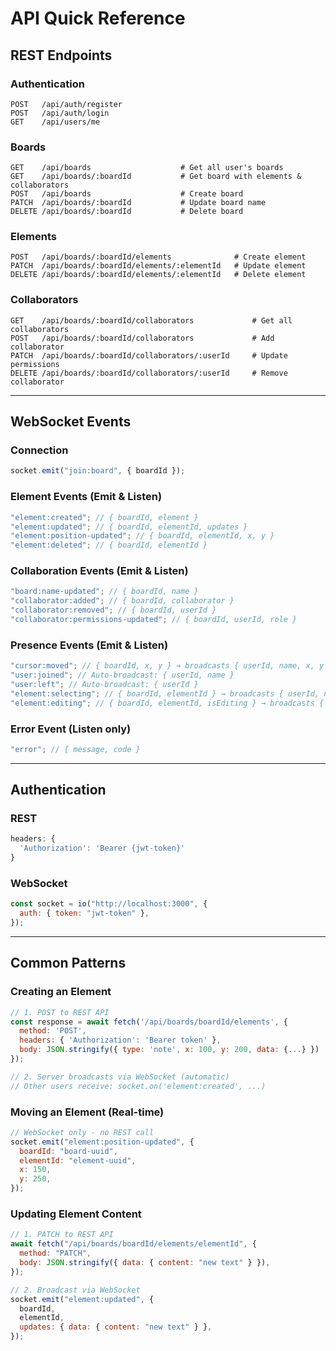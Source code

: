 # API Quick Reference

## REST Endpoints

### Authentication

```
POST   /api/auth/register
POST   /api/auth/login
GET    /api/users/me
```

### Boards

```
GET    /api/boards                    # Get all user's boards
GET    /api/boards/:boardId           # Get board with elements & collaborators
POST   /api/boards                    # Create board
PATCH  /api/boards/:boardId           # Update board name
DELETE /api/boards/:boardId           # Delete board
```

### Elements

```
POST   /api/boards/:boardId/elements              # Create element
PATCH  /api/boards/:boardId/elements/:elementId   # Update element
DELETE /api/boards/:boardId/elements/:elementId   # Delete element
```

### Collaborators

```
GET    /api/boards/:boardId/collaborators             # Get all collaborators
POST   /api/boards/:boardId/collaborators             # Add collaborator
PATCH  /api/boards/:boardId/collaborators/:userId     # Update permissions
DELETE /api/boards/:boardId/collaborators/:userId     # Remove collaborator
```

---

## WebSocket Events

### Connection

```javascript
socket.emit("join:board", { boardId });
```

### Element Events (Emit & Listen)

```javascript
"element:created"; // { boardId, element }
"element:updated"; // { boardId, elementId, updates }
"element:position-updated"; // { boardId, elementId, x, y }
"element:deleted"; // { boardId, elementId }
```

### Collaboration Events (Emit & Listen)

```javascript
"board:name-updated"; // { boardId, name }
"collaborator:added"; // { boardId, collaborator }
"collaborator:removed"; // { boardId, userId }
"collaborator:permissions-updated"; // { boardId, userId, role }
```

### Presence Events (Emit & Listen)

```javascript
"cursor:moved"; // { boardId, x, y } → broadcasts { userId, name, x, y }
"user:joined"; // Auto-broadcast: { userId, name }
"user:left"; // Auto-broadcast: { userId }
"element:selecting"; // { boardId, elementId } → broadcasts { userId, name, elementId }
"element:editing"; // { boardId, elementId, isEditing } → broadcasts { userId, name, elementId, isEditing }
```

### Error Event (Listen only)

```javascript
"error"; // { message, code }
```

---

## Authentication

### REST

```javascript
headers: {
  'Authorization': 'Bearer {jwt-token}'
}
```

### WebSocket

```javascript
const socket = io("http://localhost:3000", {
  auth: { token: "jwt-token" },
});
```

---

## Common Patterns

### Creating an Element

```javascript
// 1. POST to REST API
const response = await fetch('/api/boards/boardId/elements', {
  method: 'POST',
  headers: { 'Authorization': 'Bearer token' },
  body: JSON.stringify({ type: 'note', x: 100, y: 200, data: {...} })
});

// 2. Server broadcasts via WebSocket (automatic)
// Other users receive: socket.on('element:created', ...)
```

### Moving an Element (Real-time)

```javascript
// WebSocket only - no REST call
socket.emit("element:position-updated", {
  boardId: "board-uuid",
  elementId: "element-uuid",
  x: 150,
  y: 250,
});
```

### Updating Element Content

```javascript
// 1. PATCH to REST API
await fetch("/api/boards/boardId/elements/elementId", {
  method: "PATCH",
  body: JSON.stringify({ data: { content: "new text" } }),
});

// 2. Broadcast via WebSocket
socket.emit("element:updated", {
  boardId,
  elementId,
  updates: { data: { content: "new text" } },
});
```
